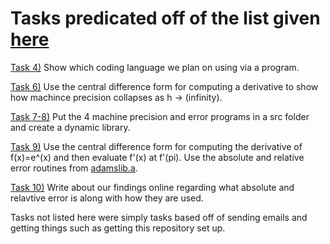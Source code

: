 # Tasks predicated off of the list given [here](https://jvkoebbe.github.io/math4610/tasksheets/html/tasksheet_01.html)

[Task 4)](https://github.com/adflanders/math4610/blob/master/hw_toc/task_sheet_1/whatLang.cpp) Show which coding language we plan on using via a program.

[Task 6)](https://github.com/adflanders/math4610/blob/master/hw_toc/task_sheet_1/centDer.cpp) Use the central difference form for computing a derivative to show how machince precision collapses as h -> (infinity). 

[Task 7-8)](https://github.com/adflanders/math4610/tree/master/srcLibrary) Put the 4 machine precision and error programs in a src folder and create a dynamic library.

[Task 9)](https://github.com/adflanders/math4610/blob/master/hw_toc/task_sheet_1/piExp.cpp) Use the central difference form for computing the derivative of f(x)=e^(x) and then evaluate f'(x) at f'(pi). Use the absolute and relative error routines from [adamslib.a](https://github.com/adflanders/math4610/blob/master/srcLibrary/adamslib.a).

[Task 10)](https://github.com/adflanders/math4610/blob/master/hw_toc/task_sheet_1/abs&rel.txt) Write about our findings online regarding what absolute and relavtive error is along with how they are used.

Tasks not listed here were simply tasks based off of sending emails and getting things such as getting this repository set up.
